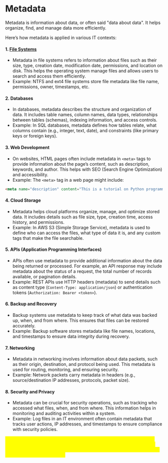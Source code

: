 # Metadata

Metadata is information about data, or often said "data about data". It helps organize, find, and manage data more efficiently.

Here’s how metadata is applied in various IT contexts:

#### 1. [**File Systems**](file-systems/)

* Metadata in file systems refers to information about files such as their size, type, creation date, modification date, permissions, and location on disk. This helps the operating system manage files and allows users to search and access them efficiently.
* Example: NTFS and ext4 file systems store file metadata like file name, permissions, owner, timestamps, etc.

#### 2. **Databases**

* In databases, metadata describes the structure and organization of data. It includes table names, column names, data types, relationships between tables (schemas), indexing information, and access controls.
* Example: In SQL databases, metadata defines how tables relate, what columns contain (e.g., integer, text, date), and constraints (like primary keys or foreign keys).

#### 3. **Web Development**

* On websites, HTML pages often include metadata in `<meta>` tags to provide information about the page’s content, such as description, keywords, and author. This helps with SEO (Search Engine Optimization) and accessibility.
* Example: The `<meta>` tag in a web page might include:

```html
<meta name="description" content="This is a tutorial on Python programming.">// Some code
```

#### 4. **Cloud Storage**

* Metadata helps cloud platforms organize, manage, and optimize stored data. It includes details such as file size, type, creation time, access history, and permissions.
* Example: In AWS S3 (Simple Storage Service), metadata is used to define who can access the files, what type of data it is, and any custom tags that make the file searchable.

#### 5. **APIs (Application Programming Interfaces)**

* APIs often use metadata to provide additional information about the data being returned or processed. For example, an API response may include metadata about the status of a request, the total number of records available, or pagination details.
* Example: REST APIs use HTTP headers (metadata) to send details such as content type (`Content-Type: application/json`) or authentication tokens (`Authorization: Bearer <token>`).

#### 6. **Backup and Recovery**

* Backup systems use metadata to keep track of what data was backed up, when, and from where. This ensures that files can be restored accurately.
* Example: Backup software stores metadata like file names, locations, and timestamps to ensure data integrity during recovery.

#### 7. **Networking**

* Metadata in networking involves information about data packets, such as their origin, destination, and protocol being used. This metadata is used for routing, monitoring, and ensuring security.
* Example: Network packets carry metadata in headers (e.g., source/destination IP addresses, protocols, packet size).

#### 8. **Security and Privacy**

* Metadata can be crucial for security operations, such as tracking who accessed what files, when, and from where. This information helps in monitoring and auditing activities within a system.
* Example: Log files in an IT environment often contain metadata that tracks user actions, IP addresses, and timestamps to ensure compliance with security policies.



<mark style="color:yellow;">In IT, metadata is foundational for organizing, processing, and managing data efficiently. It plays a critical role in everything from file management and cloud storage to security and network routing, making it a key element for data-driven technologies.</mark>
